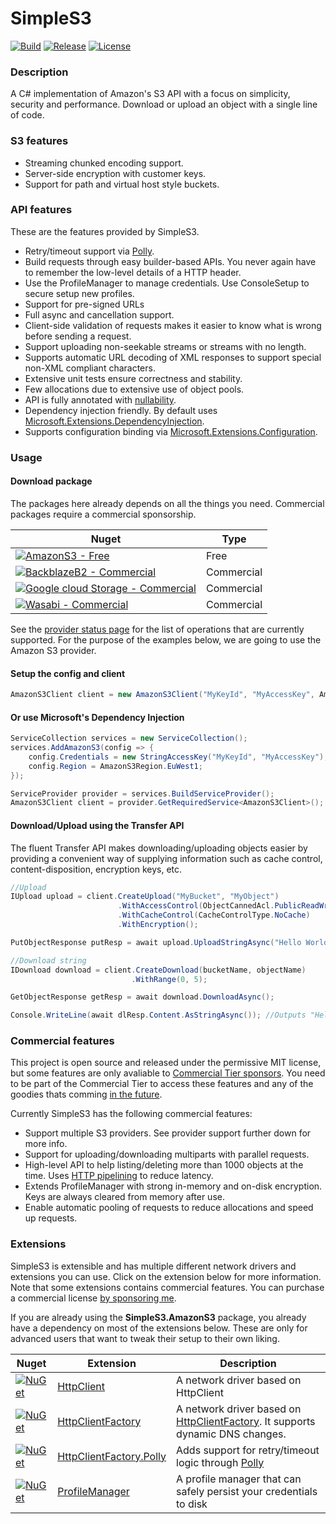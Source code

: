 # SimpleS3

[![Build](https://img.shields.io/github/workflow/status/Genbox/SimpleS3/Generic%20build?label=Build)](https://github.com/Genbox/SimpleS3/actions)
[![Release](https://img.shields.io/github/workflow/status/Genbox/SimpleS3/Nuget%20release?label=Release)](https://github.com/Genbox/SimpleS3/actions)
[![License](https://img.shields.io/github/license/Genbox/SimpleS3)](https://github.com/Genbox/SimpleS3/blob/master/LICENSE.txt)

### Description
A C# implementation of Amazon's S3 API with a focus on simplicity, security and performance. Download or upload an object with a single line of code.

### S3 features
* Streaming chunked encoding support.
* Server-side encryption with customer keys.
* Support for path and virtual host style buckets.

### API features
These are the features provided by SimpleS3.
* Retry/timeout support via [Polly](https://github.com/App-vNext/Polly).
* Build requests through easy builder-based APIs. You never again have to remember the low-level details of a HTTP header.
* Use the ProfileManager to manage credentials. Use ConsoleSetup to secure setup new profiles.
* Support for pre-signed URLs
* Full async and cancellation support.
* Client-side validation of requests makes it easier to know what is wrong before sending a request.
* Support uploading non-seekable streams or streams with no length.
* Supports automatic URL decoding of XML responses to support special non-XML compliant characters.
* Extensive unit tests ensure correctness and stability.
* Few allocations due to extensive use of object pools.
* API is fully annotated with [nullability](https://docs.microsoft.com/en-us/dotnet/csharp/nullable-references).
* Dependency injection friendly. By default uses [Microsoft.Extensions.DependencyInjection](https://www.nuget.org/packages/Microsoft.Extensions.DependencyInjection/).
* Supports configuration binding via [Microsoft.Extensions.Configuration](https://docs.microsoft.com/en-us/aspnet/core/fundamentals/configuration/?view=aspnetcore-2.2).

### Usage

#### Download package
The packages here already depends on all the things you need. Commercial packages require a commercial sponsorship.

| Nuget | Type |
|-------|------|
|[![AmazonS3 - Free](https://img.shields.io/nuget/v/Genbox.SimpleS3.AmazonS3.svg?style=flat-square&label=Amazon%20S3)](https://www.nuget.org/packages/Genbox.SimpleS3.AmazonS3/)| Free
|[![BackblazeB2 - Commercial](https://img.shields.io/nuget/v/Genbox.SimpleS3.BackBlazeB2.Commercial.svg?style=flat-square&label=Backblaze%20B2)](https://www.nuget.org/packages/Genbox.SimpleS3.BackBlazeB2.Commercial/)| Commercial
|[![Google cloud Storage - Commercial](https://img.shields.io/nuget/v/Genbox.SimpleS3.GoogleCloudStorage.Commercial.svg?style=flat-square&label=Google%20Cloud%20Storage)](https://www.nuget.org/packages/Genbox.SimpleS3.GoogleCloudStorage.Commercial/)| Commercial
|[![Wasabi - Commercial](https://img.shields.io/nuget/v/Genbox.SimpleS3.Wasabi.Commercial.svg?style=flat-square&label=Wasabi)](https://www.nuget.org/packages/Genbox.SimpleS3.Wasabi.Commercial/)| Commercial

See the [provider status page](https://github.com/Genbox/SimpleS3/wiki/Provider-status) for the list of operations that are currently supported. For the purpose of the examples below, we are going to use the Amazon S3 provider.

#### Setup the config and client
```csharp
AmazonS3Client client = new AmazonS3Client("MyKeyId", "MyAccessKey", AmazonS3Region.EuWest1)
```

#### Or use Microsoft's Dependency Injection
```csharp
ServiceCollection services = new ServiceCollection();
services.AddAmazonS3(config => {
    config.Credentials = new StringAccessKey("MyKeyId", "MyAccessKey");
    config.Region = AmazonS3Region.EuWest1;
});

ServiceProvider provider = services.BuildServiceProvider();
AmazonS3Client client = provider.GetRequiredService<AmazonS3Client>();
```

#### Download/Upload using the Transfer API
The fluent Transfer API makes downloading/uploading objects easier by providing a convenient way of supplying information such as cache control, content-disposition, encryption keys, etc.
```csharp
//Upload
IUpload upload = client.CreateUpload("MyBucket", "MyObject")
                        .WithAccessControl(ObjectCannedAcl.PublicReadWrite)
                        .WithCacheControl(CacheControlType.NoCache)
                        .WithEncryption();

PutObjectResponse putResp = await upload.UploadStringAsync("Hello World!");

//Download string
IDownload download = client.CreateDownload(bucketName, objectName)
                           .WithRange(0, 5);

GetObjectResponse getResp = await download.DownloadAsync();

Console.WriteLine(await dlResp.Content.AsStringAsync()); //Outputs "Hello"
```

### Commercial features
This project is open source and released under the permissive MIT license, but some features are only avaliable to [Commercial Tier sponsors](https://github.com/sponsors/Genbox).
You need to be part of the Commercial Tier to access these features and any of the goodies thats comming [in the future](https://github.com/Genbox/SimpleS3/projects).

Currently SimpleS3 has the following commercial features:
* Support multiple S3 providers. See provider support further down for more info.
* Support for uploading/downloading multiparts with parallel requests.
* High-level API to help listing/deleting more than 1000 objects at the time. Uses [HTTP pipelining](https://en.wikipedia.org/wiki/HTTP_pipelining) to reduce latency.
* Extends ProfileManager with strong in-memory and on-disk encryption. Keys are always cleared from memory after use.
* Enable automatic pooling of requests to reduce allocations and speed up requests.

### Extensions
SimpleS3 is extensible and has multiple different network drivers and extensions you can use. Click on the extension below for more information.
Note that some extensions contains commercial features. You can purchase a commercial license [by sponsoring me](https://github.com/sponsors/Genbox).

If you are already using the **SimpleS3.AmazonS3** package, you already have a dependency on most of the extensions below. These are only for advanced users that want to tweak their setup to their own liking.

| Nuget | Extension | Description |
| ----- | --------- | ----------- |
| [![NuGet](https://img.shields.io/nuget/v/Genbox.SimpleS3.Extensions.HttpClient.svg?style=flat-square&label=HttpClient)](https://www.nuget.org/packages/Genbox.SimpleS3.Extensions.HttpClient/) | [HttpClient](https://github.com/Genbox/SimpleS3/tree/master/src/SimpleS3.Extensions.HttpClient) | A network driver based on HttpClient
| [![NuGet](https://img.shields.io/nuget/v/Genbox.SimpleS3.Extensions.HttpClientFactory.svg?style=flat-square&label=HttpClientFactory)](https://www.nuget.org/packages/Genbox.SimpleS3.Extensions.HttpClientFactory/) | [HttpClientFactory](https://github.com/Genbox/SimpleS3/tree/master/src/SimpleS3.Extensions.HttpClientFactory) | A network driver based on [HttpClientFactory](https://docs.microsoft.com/en-us/dotnet/architecture/microservices/implement-resilient-applications/use-httpclientfactory-to-implement-resilient-http-requests). It supports dynamic DNS changes.
| [![NuGet](https://img.shields.io/nuget/v/Genbox.SimpleS3.Extensions.HttpClientFactory.Polly.svg?style=flat-square&label=HttpClientFactory.Polly)](https://www.nuget.org/packages/Genbox.SimpleS3.Extensions.HttpClientFactory.Polly/) | [HttpClientFactory.Polly](https://github.com/Genbox/SimpleS3/tree/master/src/SimpleS3.Extensions.HttpClientFactory.Polly) | Adds support for retry/timeout logic through [Polly](https://github.com/App-vNext/Polly)
| [![NuGet](https://img.shields.io/nuget/v/Genbox.SimpleS3.Extensions.ProfileManager.svg?style=flat-square&label=ProfileManager)](https://www.nuget.org/packages/Genbox.SimpleS3.Extensions.ProfileManager/) | [ProfileManager](https://github.com/Genbox/SimpleS3/tree/master/src/SimpleS3.Extensions.ProfileManager) | A profile manager that can safely persist your credentials to disk